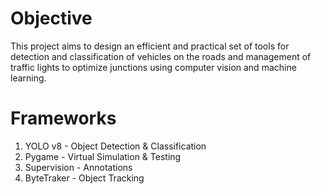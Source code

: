 # Objective
This project aims to design an efficient and practical set of tools for detection and classification of vehicles on the roads and management of traffic lights to optimize junctions using computer vision and machine learning.

# Frameworks
1. YOLO v8 - Object Detection & Classification
2. Pygame - Virtual Simulation & Testing
3. Supervision - Annotations
4. ByteTraker - Object Tracking
